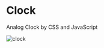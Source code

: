 # Clock
Analog Clock by CSS and JavaScript


![clock](https://user-images.githubusercontent.com/97398977/160903729-fe16d8c1-0c62-4cd6-84f8-94a6b3a64b6c.png)
